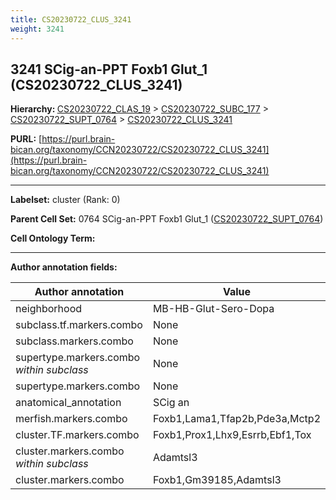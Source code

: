 ```yaml
---
title: CS20230722_CLUS_3241
weight: 3241
---
```

## 3241 SCig-an-PPT Foxb1 Glut_1 (CS20230722_CLUS_3241)
<b>Hierarchy: </b>
[CS20230722_CLAS_19](../CS20230722_CLAS_19) >
[CS20230722_SUBC_177](../CS20230722_SUBC_177) >
[CS20230722_SUPT_0764](../CS20230722_SUPT_0764) >
[CS20230722_CLUS_3241](../CS20230722_CLUS_3241)

**PURL:** [https://purl.brain-bican.org/taxonomy/CCN20230722/CS20230722_CLUS_3241](https://purl.brain-bican.org/taxonomy/CCN20230722/CS20230722_CLUS_3241)

---


**Labelset:** cluster (Rank: 0)

**Parent Cell Set:** 0764 SCig-an-PPT Foxb1 Glut_1 ([CS20230722_SUPT_0764](../CS20230722_SUPT_0764))



**Cell Ontology Term:** 

[MARKER GENES.]: #


---

[TRANSFERRED ANNOTATIONS.]: #


[AUTHOR ANNOTATION FIELDS.]: #


**Author annotation fields:**

| Author annotation | Value |
|-------------------|-------|
|neighborhood|MB-HB-Glut-Sero-Dopa|
|subclass.tf.markers.combo|None|
|subclass.markers.combo|None|
|supertype.markers.combo _within subclass_|None|
|supertype.markers.combo|None|
|anatomical_annotation|SCig an|
|merfish.markers.combo|Foxb1,Lama1,Tfap2b,Pde3a,Mctp2|
|cluster.TF.markers.combo|Foxb1,Prox1,Lhx9,Esrrb,Ebf1,Tox|
|cluster.markers.combo _within subclass_|Adamtsl3|
|cluster.markers.combo|Foxb1,Gm39185,Adamtsl3|
